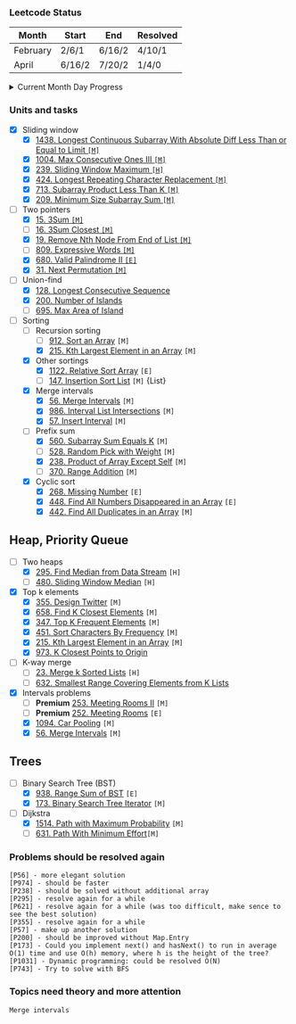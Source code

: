 ### Leetcode Status

| Month    | Start  | End    | Resolved |
|----------|--------|--------|----------|
| February | 2/6/1  | 6/16/2 | 4/10/1   |
| April    | 6/16/2 | 7/20/2 | 1/4/0    |

<details>
<summary>Current Month Day Progress</summary>
01.06.22 8/21/2 <br>
02.06.22 9/21/2 <br>
03.06.22 9/22/2 <br>
06.06.22 10/26/3 <br>
07.06.22 10/27/3 <br>
08.06.22 10/29/4 <br>
09.06.22 11/32/4 <br>
10.06.22 11/33/4 <br>
11.06.22 13/34/4 <br>
13.06.22 13/35/4 <br>
15.06.22 14/37/4 <br>
16.06.22 14/38/4 <br>
19.06.22 14/40/4 <br>
20.06.22 15/41/4 <br>
</details>

### Units and tasks

- [X] Sliding window
    - [X] [1438. Longest Continuous Subarray With Absolute Diff Less Than or Equal to Limit `[M]`](https://leetcode.com/problems/longest-continuous-subarray-with-absolute-diff-less-than-or-equal-to-limit/)
    - [X] [1004. Max Consecutive Ones III `[M]`](https://leetcode.com/problems/max-consecutive-ones-iii/)
    - [X] [239. Sliding Window Maximum `[H]`](https://leetcode.com/problems/sliding-window-maximum/)
    - [X] [424. Longest Repeating Character Replacement `[M]`](https://leetcode.com/problems/longest-repeating-character-replacement/)
    - [X] [713. Subarray Product Less Than K `[M]`](https://leetcode.com/problems/subarray-product-less-than-k/)
    - [X] [209. Minimum Size Subarray Sum `[M]`](https://leetcode.com/problems/minimum-size-subarray-sum/)

- [ ] Two pointers
    - [X] [15. 3Sum `[M]`](https://leetcode.com/problems/3sum/)
    - [ ] [16. 3Sum Closest `[M]`](https://leetcode.com/problems/3sum-closest/)
    - [X] [19. Remove Nth Node From End of List `[M]`](https://leetcode.com/problems/remove-nth-node-from-end-of-list/)
    - [ ] [809. Expressive Words `[M]`](https://leetcode.com/problems/expressive-words/)
    - [X] [680. Valid Palindrome II `[E]`](https://leetcode.com/problems/valid-palindrome-ii/)
    - [X] [31. Next Permutation `[M]`](https://leetcode.com/problems/next-permutation/)

- [ ] Union-find
    - [X] [128. Longest Consecutive Sequence](https://leetcode.com/problems/longest-consecutive-sequence/)
    - [X] [200. Number of Islands](https://leetcode.com/problems/number-of-islands/)
    - [ ] [695. Max Area of Island](https://leetcode.com/problems/max-area-of-island/)

- [ ] Sorting
    - [ ] Recursion sorting
        - [ ] [912. Sort an Array](https://leetcode.com/problems/sort-an-array/) `[M]`
        - [X] [215. Kth Largest Element in an Array](https://leetcode.com/problems/kth-largest-element-in-an-array/) `[M]`
    - [X] Other sortings
        - [X] [1122. Relative Sort Array](https://leetcode.com/problems/relative-sort-array/) `[E]`
        - [ ] [147. Insertion Sort List](https://leetcode.com/problems/insertion-sort-list/) `[M]` {List}
    - [X] Merge intervals
        - [X] [56. Merge Intervals](https://leetcode.com/problems/merge-intervals/) `[M]`
        - [X] [986. Interval List Intersections](https://leetcode.com/problems/interval-list-intersections/) `[M]`
        - [X] [57. Insert Interval](https://leetcode.com/problems/insert-interval/) `[M]`
    - [ ] Prefix sum
        - [X] [560. Subarray Sum Equals K](https://leetcode.com/problems/subarray-sum-equals-k/) `[M]`
        - [ ] [528. Random Pick with Weight](https://leetcode.com/problems/random-pick-with-weight/) `[M]`
        - [X] [238. Product of Array Except Self](https://leetcode.com/problems/product-of-array-except-self/) `[M]`
        - [ ] [370. Range Addition](https://leetcode.com/problems/range-addition/) `[M]`
    - [X] Cyclic sort
        - [X] [268. Missing Number](https://leetcode.com/problems/missing-number/) `[E]`
        - [X] [448. Find All Numbers Disappeared in an Array](https://leetcode.com/problems/find-all-numbers-disappeared-in-an-array/) `[E]`
        - [X] [442. Find All Duplicates in an Array](https://leetcode.com/problems/find-all-duplicates-in-an-array/) `[M]`

## Heap, Priority Queue

- [ ] Two heaps
    - [X] [295. Find Median from Data Stream](https://leetcode.com/problems/find-median-from-data-stream/) `[H]`
    - [ ] [480. Sliding Window Median](https://leetcode.com/problems/sliding-window-median/) `[H]`
- [X] Top k elements
    - [X] [355. Design Twitter](https://leetcode.com/problems/design-twitter/) `[M]`
    - [X] [658. Find K Closest Elements](https://leetcode.com/problems/find-k-closest-elements/) `[M]`
    - [X] [347. Top K Frequent Elements](https://leetcode.com/problems/top-k-frequent-elements/) `[M]`
    - [X] [451. Sort Characters By Frequency](https://leetcode.com/problems/sort-characters-by-frequency/) `[M]`
    - [X] [215. Kth Largest Element in an Array](https://leetcode.com/problems/kth-largest-element-in-an-array/) `[M]`
    - [X] [973. K Closest Points to Origin](https://leetcode.com/problems/k-closest-points-to-origin/)
- [ ] K-way merge
    - [ ] [23. Merge k Sorted Lists](https://leetcode.com/problems/merge-k-sorted-lists/) `[H]`
    - [ ] [632. Smallest Range Covering Elements from K Lists](https://leetcode.com/problems/smallest-range-covering-elements-from-k-lists/)
- [X] Intervals problems
    - [ ] **Premium** [253. Meeting Rooms II](https://leetcode.com/problems/meeting-rooms-ii/) `[M]`
    - [ ] **Premium** [252. Meeting Rooms](https://leetcode.com/problems/meeting-rooms/) `[E]`
    - [X] [1094. Car Pooling](https://leetcode.com/problems/car-pooling/) `[M]`
    - [X] [56. Merge Intervals](https://leetcode.com/problems/merge-intervals/) `[M]`

## Trees

- [ ] Binary Search Tree (BST)
    - [X] [938. Range Sum of BST](https://leetcode.com/problems/range-sum-of-bst/) `[E]`
    - [X] [173. Binary Search Tree Iterator](https://leetcode.com/problems/binary-search-tree-iterator/) `[M]`
- [ ] Dijkstra
    - [X] [1514. Path with Maximum Probability](https://leetcode.com/problems/path-with-maximum-probability/) `[M]`
    - [ ] [631. Path With Minimum Effort](https://leetcode.com/problems/path-with-minimum-effort/)`[M]`

### Problems should be resolved again

`[P56] - more elegant solution` <br>
`[P974] - should be faster` <br>
`[P238] - should be solved without additional array` <br>
`[P295] - resolve again for a while` <br>
`[P621] - resolve again for a while (was too difficult, make sence to see the best solution)` <br>
`[P355] - resolve again for a while` <br>
`[P57] - make up another solution` <br>
`[P200] - should be improved without Map.Entry` <br>
`[P173] - Could you implement next() and hasNext() to run in average O(1) time and use O(h) memory, where h is the height of the tree?` <br>
`[P1031] - Dynamic programming: could be resolved O(N)` <br>
`[P743] - Try to solve with BFS` <br>

### Topics need theory and more attention

`Merge intervals`

